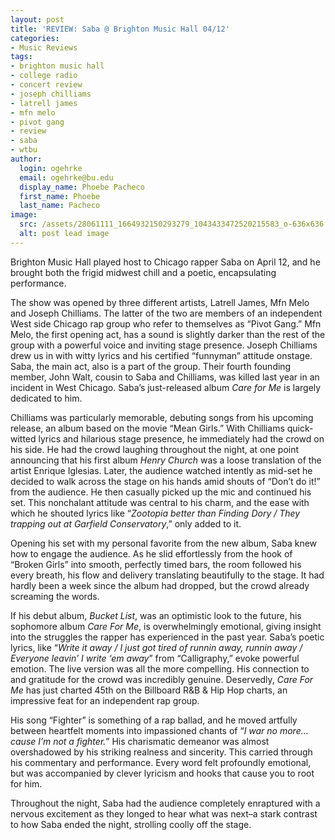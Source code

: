 ```yaml
---
layout: post
title: 'REVIEW: Saba @ Brighton Music Hall 04/12'
categories:
- Music Reviews
tags:
- brighton music hall
- college radio
- concert review
- joseph chilliams
- latrell james
- mfn melo
- pivot gang
- review
- saba
- wtbu
author:
  login: ogehrke
  email: ogehrke@bu.edu
  display_name: Phoebe Pacheco
  first_name: Phoebe
  last_name: Pacheco
image:
  src: /assets/28061111_1664932150293279_1043433472520215583_o-636x636.jpg
  alt: post lead image
---
```

Brighton Music Hall played host to Chicago rapper Saba on April 12, and he brought both the frigid midwest chill and a poetic, encapsulating performance.

The show was opened by three different artists, Latrell James, Mfn Melo and Joseph Chilliams. The latter of the two are members of an independent West side Chicago rap group who refer to themselves as “Pivot Gang.” Mfn Melo, the first opening act, has a sound is slightly darker than the rest of the group with a powerful voice and inviting stage presence. Joseph Chilliams drew us in with witty lyrics and his certified “funnyman” attitude onstage. Saba, the main act, also is a part of the group. Their fourth founding member, John Walt, cousin to Saba and Chilliams, was killed last year in an incident in West Chicago. Saba’s just-released album _Care for Me_ is largely dedicated to him.

Chilliams was particularly memorable, debuting songs from his upcoming release, an album based on the movie “Mean Girls.” With Chilliams quick-witted lyrics and hilarious stage presence, he immediately had the crowd on his side. He had the crowd laughing throughout the night, at one point announcing that his first album _Henry Church_ was a loose translation of the artist Enrique Iglesias. Later, the audience watched intently as mid-set he decided to walk across the stage on his hands amid shouts of “Don’t do it!” from the audience. He then casually picked up the mic and continued his set. This nonchalant attitude was central to his charm, and the ease with which he shouted lyrics like “_Zootopia better than Finding Dory / They trapping out at Garfield Conservatory_,” only added to it.

Opening his set with my personal favorite from the new album, Saba knew how to engage the audience. As he slid effortlessly from the hook of “Broken Girls” into smooth, perfectly timed bars, the room followed his every breath, his flow and delivery translating beautifully to the stage. It had hardly been a week since the album had dropped, but the crowd already screaming the words.

If his debut album, _Bucket List_, was an optimistic look to the future, his sophomore album _Care For Me_, is overwhelmingly emotional, giving insight into the struggles the rapper has experienced in the past year. Saba’s poetic lyrics, like “_Write it away / I just got tired of runnin away, runnin away / Everyone leavin’ I write ‘em away_” from “Calligraphy,” evoke powerful emotion. The live version was all the more compelling. His connection to and gratitude for the crowd was incredibly genuine. Deservedly, _Care For Me_ has just charted 45th on the Billboard R&B & Hip Hop charts, an impressive feat for an independent rap group.

His song “Fighter” is something of a rap ballad, and he moved artfully between heartfelt moments into impassioned chants of “_I war no more…cause I’m not a fighter._” His charismatic demeanor was almost overshadowed by his striking realness and sincerity. This carried through his commentary and performance. Every word felt profoundly emotional, but was accompanied by clever lyricism and hooks that cause you to root for him.

Throughout the night, Saba had the audience completely enraptured with a nervous excitement as they longed to hear what was next–a stark contrast to how Saba ended the night, strolling coolly off the stage.